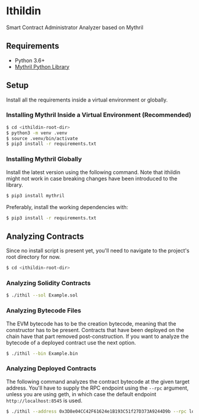 # Ithildin

Smart Contract Administrator Analyzer based on Mythril

## Requirements

- Python 3.6+
- [Mythril Python Library](https://github.com/ConsenSys/mythril)

## Setup

Install all the requirements inside a virtual environment or globally.

### Installing Mythril Inside a Virtual Environment (Recommended)

```bash
$ cd <ithildin-root-dir>
$ python3 -m venv .venv
$ source .venv/bin/activate
$ pip3 install -r requirements.txt
```

### Installing Mythril Globally

Install the latest version using the following command.
Note that ithildin might not work in case breaking changes have been introduced to the library.

```bash
$ pip3 install mythril
```

Preferably, install the working dependencies with:

```bash
$ pip3 install -r requirements.txt
```

## Analyzing Contracts

Since no install script is present yet, you'll need to navigate to the project's root directory for now.

```bash
$ cd <ithildin-root-dir>
```

### Analyzing Solidity Contracts

```bash
$ ./ithil --sol Example.sol
```

### Analyzing Bytecode Files

The EVM bytecode has to be the creation bytecode, meaning that the constructor has to be present.
Contracts that have been deployed on the chain have that part removed post-construction.
If you want to analyze the bytecode of a deployed contract use the next option.

```bash
$ ./ithil --bin Example.bin
```

### Analyzing Deployed Contracts

The following command analyzes the contract bytecode at the given target address.
You'll have to supply the RPC endpoint using the `--rpc` argument, unless you are using geth, in which case the default endpoint `http://localhost:8545` is used.

```bash
$ ./ithil --address 0x3D8e04CC42F61624e1B193C51f27D373A9244D9b --rpc localhost:7545
```
